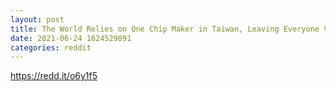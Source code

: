 ```yaml
--- 
layout: post 
title: The World Relies on One Chip Maker in Taiwan, Leaving Everyone Vulnerable 
date: 2021-06-24 1624529891 
categories: reddit 
--- 
```

https://redd.it/o6y1f5